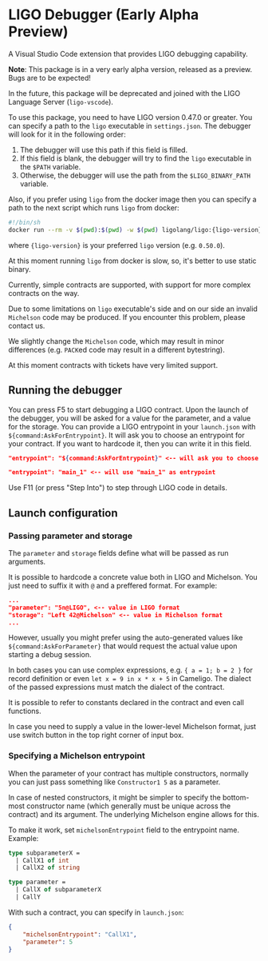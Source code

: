 # LIGO Debugger (Early Alpha Preview)

A Visual Studio Code extension that provides LIGO debugging capability.

**Note**: This package is in a very early alpha version, released as a preview.
Bugs are to be expected!

In the future, this package will be deprecated and joined with the LIGO Language Server (`ligo-vscode`).

To use this package, you need to have LIGO version 0.47.0 or greater.
You can specify a path to the `ligo` executable in `settings.json`. The debugger will look for it in the following order:
1. The debugger will use this path if this field is filled.
2. If this field is blank, the debugger will try to find the `ligo` executable in the `$PATH` variable.
3. Otherwise, the debugger will use the path from the `$LIGO_BINARY_PATH` variable.

Also, if you prefer using `ligo` from the docker image then you can specify a path to the next script which runs `ligo` from docker:
```sh
#!/bin/sh
docker run --rm -v $(pwd):$(pwd) -w $(pwd) ligolang/ligo:{ligo-version} "$@"
```
where `{ligo-version}` is your preferred `ligo` version (e.g. `0.50.0`).

At this moment running `ligo` from docker is slow, so, it's better to use static binary.

Currently, simple contracts are supported, with support for more complex contracts on the way.

Due to some limitations on `ligo` executable's side and on our side an invalid `Michelson` code may be produced. If you encounter this problem, please contact us.

We slightly change the `Michelson` code, which may result in minor differences (e.g. `PACK`ed code may result in a different bytestring).

At this moment contracts with tickets have very limited support.

## Running the debugger

You can press F5 to start debugging a LIGO contract. Upon the launch of the debugger, you will be asked for a value for the parameter, and a value for the storage. You can provide a LIGO entrypoint in your `launch.json` with `${command:AskForEntrypoint}`. It will ask you to choose an entrypoint for your contract. If you want to hardcode it, then you can write it in this field.
```json
"entrypoint": "${command:AskForEntrypoint}" <-- will ask you to choose an entrypoint via quickpick
```
```json
"entrypoint": "main_1" <-- will use "main_1" as entrypoint
```

Use F11 (or press "Step Into") to step through LIGO code in details.

## Launch configuration

### Passing parameter and storage

The `parameter` and `storage` fields define what will be passed as run arguments.

It is possible to hardcode a concrete value both in LIGO and Michelson. You just need to suffix it with `@` and a preffered format. For example:
```json
...
"parameter": "5n@LIGO", <-- value in LIGO format
"storage": "Left 42@Michelson" <-- value in Michelson format
...
```

However, usually you might prefer using the auto-generated values like `${command:AskForParameter}` that would request the actual value upon starting a debug session.

In both cases you can use complex expressions, e.g. `{ a = 1; b = 2 }` for record definition or even `let x = 9 in x * x + 5` in Cameligo.
The dialect of the passed expressions must match the dialect of the contract.

It is possible to refer to constants declared in the contract and even call functions.

In case you need to supply a value in the lower-level Michelson format, just use switch button in the top right corner of input box.

### Specifying a Michelson entrypoint

When the parameter of your contract has multiple constructors, normally you can just pass something like `Constructor1 5` as a parameter.

In case of nested constructors, it might be simpler to specify the bottom-most constructor name (which generally must be unique across the contract) and its argument.
The underlying Michelson engine allows for this.

To make it work, set `michelsonEntrypoint` field to the entrypoint name.
Example:

```ocaml
type subparameterX =
  | CallX1 of int
  | CallX2 of string

type parameter =
  | CallX of subparameterX
  | CallY
```

With such a contract, you can specify in `launch.json`:

```json
{
    "michelsonEntrypoint": "CallX1",
    "parameter": 5
}
```
